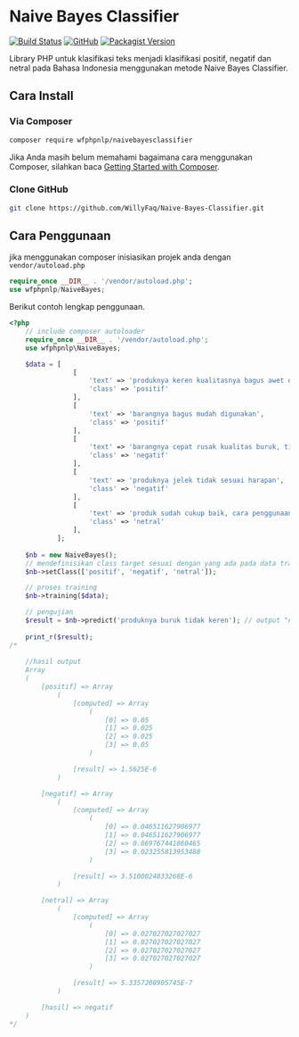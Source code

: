 # Naive Bayes Classifier

[![Build Status](https://travis-ci.org/WillyFaq/Naive-Bayes-Classifier.svg?branch=master)](https://travis-ci.org/github/WillyFaq/Naive-Bayes-Classifier)
[![GitHub](https://img.shields.io/github/license/willyfaq/Naive-Bayes-Classifier)](https://github.com/WillyFaq/Naive-Bayes-Classifier/blob/master/LICENSE)
[![Packagist Version](https://img.shields.io/packagist/v/wfphpnlp/naivebayesclassifier)](https://packagist.org/packages/wfphpnlp/naivebayesclassifier#dev-master)

Library PHP untuk klasifikasi teks menjadi klasifikasi positif, negatif dan netral pada Bahasa Indonesia menggunakan metode Naive Bayes Classifier.

## Cara Install
### Via Composer
```bash
composer require wfphpnlp/naivebayesclassifier
```
Jika Anda masih belum memahami bagaimana cara menggunakan Composer, silahkan baca [Getting Started with Composer](https://getcomposer.org/doc/00-intro.md).
### Clone GitHub
```bash
git clone https://github.com/WillyFaq/Naive-Bayes-Classifier.git
```
## Cara Penggunaan
jika menggunakan composer inisiasikan projek anda dengan `vendor/autoload.php`
```php
require_once __DIR__ . '/vendor/autoload.php';
use wfphpnlp/NaiveBayes;
```
Berikut contoh lengkap penggunaan.
```php
<?php
    // include composer autoloader
    require_once __DIR__ . '/vendor/autoload.php';
    use wfphpnlp\NaiveBayes;

    $data = [
                [
                    'text' => 'produknya keren kualitasnya bagus awet dan tahan lama',
                    'class' => 'positif'
                ],
                [
                    'text' => 'barangnya bagus mudah digunakan',
                    'class' => 'positif'
                ],
                [
                    'text' => 'barangnya cepat rusak kualitas buruk, tidak bisa digunakan sama sekali',
                    'class' => 'negatif'
                ],
                [
                    'text' => 'produknya jelek tidak sesuai harapan',
                    'class' => 'negatif'
                ],
                [
                    'text' => 'produk sudah cukup baik, cara penggunaanya juga cukup mudah',
                    'class' => 'netral'
                ],
            ];
			
    $nb = new NaiveBayes();
    // mendefinisikan class target sesuai dengan yang ada pada data training.
    $nb->setClass(['positif', 'negatif', 'netral']);

    // proses training
    $nb->training($data);

    // pengujian
    $result = $nb->predict('produknya buruk tidak keren'); // output "negatif"
    
    print_r($result);
/*
    
    //hasil output
    Array
    (
        [positif] => Array
            (
                [computed] => Array
                    (
                        [0] => 0.05
                        [1] => 0.025
                        [2] => 0.025
                        [3] => 0.05
                    )

                [result] => 1.5625E-6
            )

        [negatif] => Array
            (
                [computed] => Array
                    (
                        [0] => 0.046511627906977
                        [1] => 0.046511627906977
                        [2] => 0.069767441860465
                        [3] => 0.023255813953488
                    )

                [result] => 3.5100024833268E-6
            )

        [netral] => Array
            (
                [computed] => Array
                    (
                        [0] => 0.027027027027027
                        [1] => 0.027027027027027
                        [2] => 0.027027027027027
                        [3] => 0.027027027027027
                    )

                [result] => 5.3357208905745E-7
            )

        [hasil] => negatif
    )
*/
```
